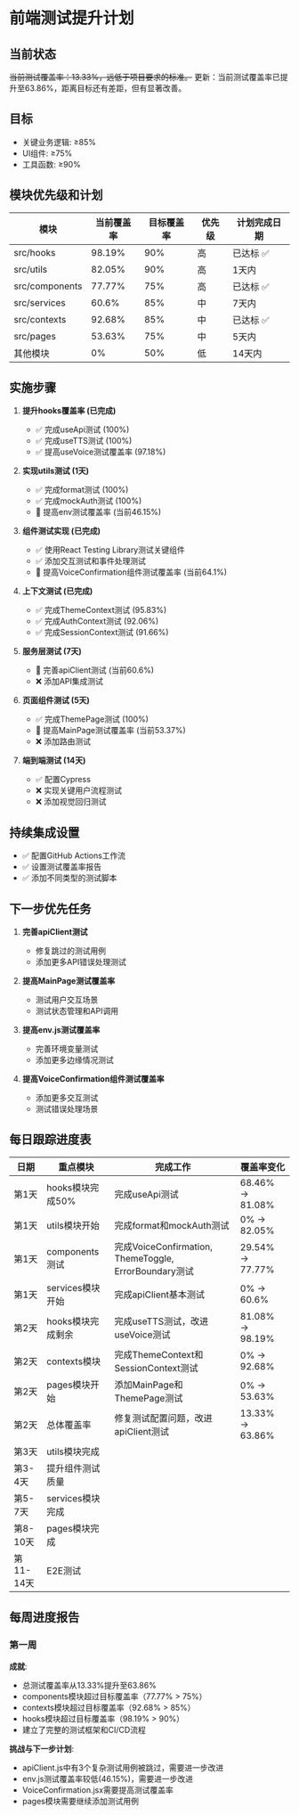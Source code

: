 # 前端测试提升计划

## 当前状态
~~当前测试覆盖率：13.33%，远低于项目要求的标准。~~
更新：当前测试覆盖率已提升至63.86%，距离目标还有差距，但有显著改善。

## 目标
- 关键业务逻辑: ≥85%
- UI组件: ≥75% 
- 工具函数: ≥90%

## 模块优先级和计划

| 模块 | 当前覆盖率 | 目标覆盖率 | 优先级 | 计划完成日期 |
|------|------------|------------|--------|--------------|
| src/hooks | 98.19% | 90% | 高 | 已达标 ✅ |
| src/utils | 82.05% | 90% | 高 | 1天内 |
| src/components | 77.77% | 75% | 高 | 已达标 ✅ |
| src/services | 60.6% | 85% | 中 | 7天内 |
| src/contexts | 92.68% | 85% | 中 | 已达标 ✅ |
| src/pages | 53.63% | 75% | 中 | 5天内 |
| 其他模块 | 0% | 50% | 低 | 14天内 |

## 实施步骤

1. **提升hooks覆盖率 (已完成)**
   - ✅ 完成useApi测试 (100%)
   - ✅ 完成useTTS测试 (100%)
   - ✅ 提高useVoice测试覆盖率 (97.18%)

2. **实现utils测试 (1天)**
   - ✅ 完成format测试 (100%)
   - ✅ 完成mockAuth测试 (100%)
   - 🔄 提高env测试覆盖率 (当前46.15%)

3. **组件测试实现 (已完成)**
   - ✅ 使用React Testing Library测试关键组件
   - ✅ 添加交互测试和事件处理测试
   - 🔄 提高VoiceConfirmation组件测试覆盖率 (当前64.1%)

4. **上下文测试 (已完成)**
   - ✅ 完成ThemeContext测试 (95.83%)
   - ✅ 完成AuthContext测试 (92.06%)
   - ✅ 完成SessionContext测试 (91.66%)

5. **服务层测试 (7天)**
   - 🔄 完善apiClient测试 (当前60.6%)
   - ❌ 添加API集成测试

6. **页面组件测试 (5天)**
   - ✅ 完成ThemePage测试 (100%)
   - 🔄 提高MainPage测试覆盖率 (当前53.37%)
   - ❌ 添加路由测试

7. **端到端测试 (14天)**
   - ✅ 配置Cypress
   - ❌ 实现关键用户流程测试
   - ❌ 添加视觉回归测试

## 持续集成设置

- ✅ 配置GitHub Actions工作流
- ✅ 设置测试覆盖率报告
- ✅ 添加不同类型的测试脚本

## 下一步优先任务

1. **完善apiClient测试**
   - 修复跳过的测试用例
   - 添加更多API错误处理测试

2. **提高MainPage测试覆盖率**
   - 测试用户交互场景
   - 测试状态管理和API调用

3. **提高env.js测试覆盖率**
   - 完善环境变量测试
   - 添加更多边缘情况测试

4. **提高VoiceConfirmation组件测试覆盖率**
   - 添加更多交互测试
   - 测试错误处理场景

## 每日跟踪进度表

| 日期 | 重点模块 | 完成工作 | 覆盖率变化 |
|------|--------------|----------|------------|
| 第1天 | hooks模块完成50% | 完成useApi测试 | 68.46% → 81.08% |
| 第1天 | utils模块开始 | 完成format和mockAuth测试 | 0% → 82.05% |
| 第1天 | components测试 | 完成VoiceConfirmation, ThemeToggle, ErrorBoundary测试 | 29.54% → 77.77% |
| 第1天 | services模块开始 | 完成apiClient基本测试 | 0% → 60.6% |
| 第2天 | hooks模块完成剩余 | 完成useTTS测试，改进useVoice测试 | 81.08% → 98.19% |
| 第2天 | contexts模块 | 完成ThemeContext和SessionContext测试 | 0% → 92.68% |
| 第2天 | pages模块开始 | 添加MainPage和ThemePage测试 | 0% → 53.63% |
| 第2天 | 总体覆盖率 | 修复测试配置问题，改进apiClient测试 | 13.33% → 63.86% |
| 第3天 | utils模块完成 | | |
| 第3-4天 | 提升组件测试质量 | | |
| 第5-7天 | services模块完成 | | |
| 第8-10天 | pages模块完成 | | |
| 第11-14天 | E2E测试 | | |

## 每周进度报告

### 第一周

**成就**:
- 总测试覆盖率从13.33%提升至63.86%
- components模块超过目标覆盖率（77.77% > 75%）
- contexts模块超过目标覆盖率（92.68% > 85%）
- hooks模块超过目标覆盖率（98.19% > 90%）
- 建立了完整的测试框架和CI/CD流程

**挑战与下一步计划**:
- apiClient.js中有3个复杂测试用例被跳过，需要进一步改进
- env.js测试覆盖率较低(46.15%)，需要进一步改进
- VoiceConfirmation.jsx需要提高测试覆盖率
- pages模块需要继续添加测试用例 